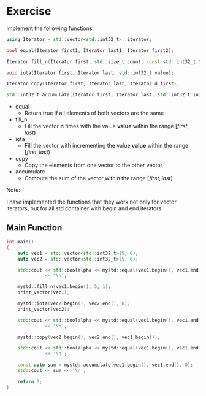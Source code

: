 # Exercise

Implement the following functions:

```cpp
using Iterator = std::vector<std::int32_t>::iterator;

bool equal(Iterator first1, Iterator last1, Iterator first2);

Iterator fill_n(Iterator first, std::size_t count, const std::int32_t &value);

void iota(Iterator first, Iterator last, std::int32_t value);

Iterator copy(Iterator first, Iterator last, Iterator d_first);

std::int32_t accumulate(Iterator first, Iterator last, std::int32_t init);
```

- equal
  - Return true if all elements of both vectors are the same
- fill_n
  - Fill the vector **n** times with the value **value** within the range $[first, last)$
- iota
  - Fill the vector with incrementing the value **value** within the range $[first, last)$
- copy
  - Copy the elements from one vector to the other vector
- accumulate
  - Compute the sum of the vector within the range $[first, last)$

Note:

I have implemented the functions that they work not only for vector iterators, but for all std container with begin and end iterators.

## Main Function

```cpp
int main()
{
    auto vec1 = std::vector<std::int32_t>(5, 0);
    auto vec2 = std::vector<std::int32_t>(5, 0);

    std::cout << std::boolalpha << mystd::equal(vec1.begin(), vec1.end(), vec2.begin()) << std::dec
              << '\n';

    mystd::fill_n(vec1.begin(), 5, 1);
    print_vector(vec1);

    mystd::iota(vec2.begin(), vec2.end(), 0);
    print_vector(vec2);

    std::cout << std::boolalpha << mystd::equal(vec1.begin(), vec1.end(), vec2.begin()) << std::dec
              << '\n';

    mystd::copy(vec2.begin(), vec2.end(), vec1.begin());

    std::cout << std::boolalpha << mystd::equal(vec1.begin(), vec1.end(), vec2.begin()) << std::dec
              << '\n';

    const auto sum = mystd::accumulate(vec1.begin(), vec1.end(), 0);
    std::cout << sum << '\n';

    return 0;
}
```
